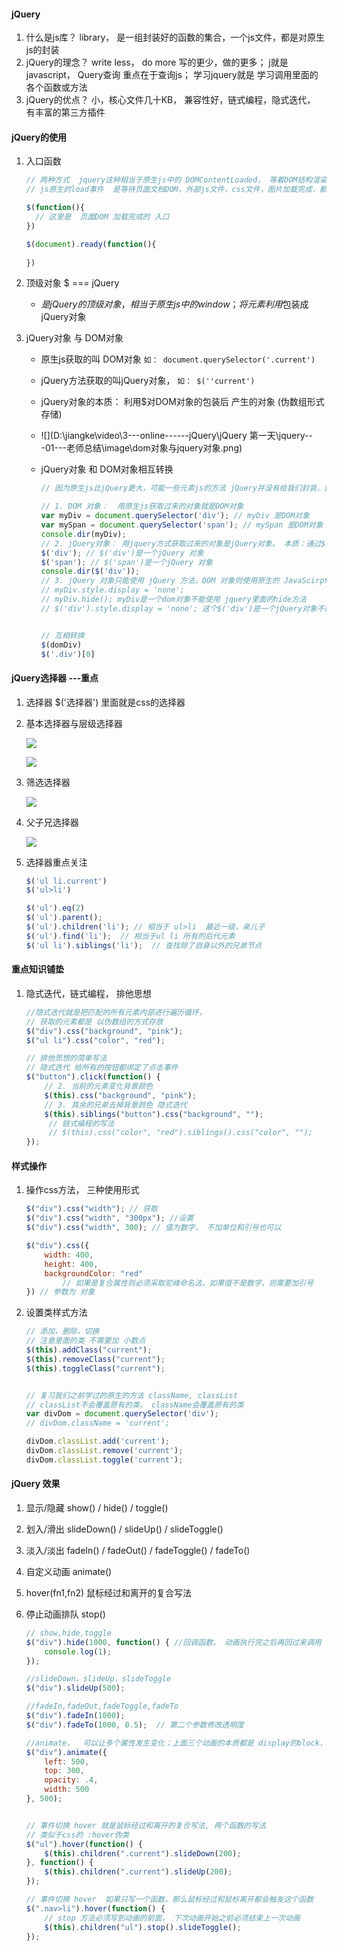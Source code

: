 #### jQuery

1. 什么是js库？  library， 是一组封装好的函数的集合，一个js文件，都是对原生js的封装
2. jQuery的理念？ write less， do more  写的更少，做的更多；  j就是javascript， Query查询 重点在于查询js； 学习jquery就是 学习调用里面的各个函数或方法
3. jQuery的优点？  小，核心文件几十KB， 兼容性好，链式编程，隐式迭代， 有丰富的第三方插件



#### jQuery的使用

1. 入口函数

   ```javascript
   // 两种方式  jquery这种相当于原生js中的 DOMContentLoaded， 等着DOM结构渲染完成才执行内部代码，不必等待所有外部资源加载完成，jquery进行了封装
   // js原生的load事件  是等待页面文档DOM，外部js文件，css文件，图片加载完成，都结束后才执行； 推荐使用第一种方式
   
   $(function(){
     // 这里是  页面DOM 加载完成的 入口
   })
   
   $(document).ready(function(){
     
   })
   ```

2. 顶级对象 $  === jQuery

   + $是jQuery的顶级对象， 相当于原生js中的window； 将元素利用$包装成jQuery对象

3. jQuery对象 与 DOM对象

   + 原生js获取的叫 DOM对象   `如： document.querySelector('.current')`

   + jQuery方法获取的叫jQuery对象， `如： $(''current')`

   + jQuery对象的本质： 利用$对DOM对象的包装后 产生的对象 (伪数组形式存储)

   + ![](D:\jiangke\video\3---online------jQuery\jQuery 第一天\jquery---01---老师总结\image\dom对象与jquery对象.png)

   + jQuery对象 和 DOM对象相互转换

     ```javascript
     // 因为原生js比jQuery更大，可能一些元素js的方法 jQuery并没有给我们封装，这个时候，我们就需要将jQuery对象转换为 DOM对象
     
     // 1. DOM 对象：  用原生js获取过来的对象就是DOM对象
     var myDiv = document.querySelector('div'); // myDiv 是DOM对象
     var mySpan = document.querySelector('span'); // mySpan 是DOM对象
     console.dir(myDiv);
     // 2. jQuery对象： 用jquery方式获取过来的对象是jQuery对象。 本质：通过$把DOM元素进行了包装
     $('div'); // $('div')是一个jQuery 对象
     $('span'); // $('span')是一个jQuery 对象
     console.dir($('div'));
     // 3. jQuery 对象只能使用 jQuery 方法，DOM 对象则使用原生的 JavaScirpt 属性和方法
     // myDiv.style.display = 'none';
     // myDiv.hide(); myDiv是一个dom对象不能使用 jquery里面的hide方法
     // $('div').style.display = 'none'; 这个$('div')是一个jQuery对象不能使用原生js 的属性和方法
     
     
     // 互相转换
     $(domDiv)
     $('.div')[0]
     ```



#### jQuery选择器 ---重点

1. 选择器  $('选择器')   里面就是css的选择器

2. 基本选择器与层级选择器

   ![](image/基本选择器.png)

   ![](image/层级选择器.png)

3. 筛选选择器

   ![](image/筛选选择器.png)

4. 父子兄选择器

   ![](image/父子兄选择器.png)

5. 选择器重点关注

   ```javascript
   $('ul li.current')
   $('ul>li')
   
   $('ul').eq(2)
   $('ul').parent();
   $('ul').children('li'); // 相当于 ul>li  最近一级，亲儿子 
   $('ul').find('li');  // 相当于ul li 所有的后代元素
   $('ul li').siblings('li');  // 查找除了自身以外的兄弟节点
   ```

   



#### 重点知识铺垫

1. 隐式迭代，链式编程， 排他思想

   ```javascript
   //隐式迭代就是把匹配的所有元素内部进行遍历循环，
   // 获取的元素都是 以伪数组的方式存放
   $("div").css("background", "pink");
   $("ul li").css("color", "red");
   
   // 排他思想的简单写法
   // 隐式迭代 给所有的按钮都绑定了点击事件
   $("button").click(function() {
       // 2. 当前的元素变化背景颜色
       $(this).css("background", "pink");
       // 3. 其余的兄弟去掉背景颜色 隐式迭代
       $(this).siblings("button").css("background", "");
     	// 链式编程的写法
     	// $(this).css("color", "red").siblings().css("color", "");
   });
   ```

   

#### 样式操作

1. 操作css方法， 三种使用形式

   ```javascript
   $("div").css("width"); // 获取
   $("div").css("width", "300px"); //设置
   $("div").css("width", 300); // 值为数字， 不加单位和引号也可以
   
   $("div").css({
       width: 400,
       height: 400,
       backgroundColor: "red"
           // 如果是复合属性则必须采取驼峰命名法，如果值不是数字，则需要加引号
   }) // 参数为 对象
   ```

2. 设置类样式方法

   ```javascript
   // 添加，删除，切换  
   // 注意里面的类 不需要加 小数点
   $(this).addClass("current");
   $(this).removeClass("current");
   $(this).toggleClass("current");
   
   
   // 复习我们之前学过的原生的方法 className, classList
   // classList不会覆盖原有的类， className会覆盖原有的类
   var divDom = document.querySelector('div');
   // divDom.className = 'current';
   
   divDom.classList.add('current');
   divDom.classList.remove('current');
   divDom.classList.toggle('current');
   ```



#### jQuery 效果

1. 显示/隐藏   show() / hide() / toggle()

2. 划入/滑出   slideDown() / slideUp() / slideToggle()

3. 淡入/淡出    fadeIn() / fadeOut() / fadeToggle() / fadeTo()

4. 自定义动画  animate()

5. hover(fn1,fn2)   鼠标经过和离开的复合写法

6. 停止动画排队 stop()

   ```javascript
   // show,hide,toggle
   $("div").hide(1000, function() { //回调函数， 动画执行完之后再回过来调用
       console.log(1);
   });
   
   //slideDown，slideUp，slideToggle
   $("div").slideUp(500);
   
   //fadeIn,fadeOut,fadeToggle,fadeTo
   $("div").fadeIn(1000);
   $("div").fadeTo(1000, 0.5);  // 第二个参数修改透明度
   
   //animate，  可以让多个属性发生变化；上面三个动画的本质都是 display的block，none的切换
   $("div").animate({
       left: 500,
       top: 300,
       opacity: .4,
       width: 500
   }, 500);
   
   
   // 事件切换 hover 就是鼠标经过和离开的复合写法, 两个函数的写法
   // 类似于css的 :hover伪类
   $("ul").hover(function() {
       $(this).children(".current").slideDown(200);
   }, function() {
       $(this).children(".current").slideUp(200);
   });
   
   // 事件切换 hover  如果只写一个函数，那么鼠标经过和鼠标离开都会触发这个函数
   $(".nav>li").hover(function() {
       // stop 方法必须写到动画的前面， 下次动画开始之前必须结束上一次动画
       $(this).children("ul").stop().slideToggle();
   });
   ```

   

































